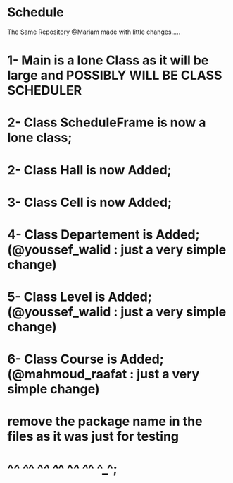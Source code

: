 # Schedule 
The Same Repository @Mariam made with little changes.....
# 1- Main is a lone Class as it will be large and POSSIBLY WILL BE CLASS SCHEDULER
# 2- Class ScheduleFrame is now a lone class;
# 2- Class Hall is now Added;
# 3- Class Cell is now Added;
# 4- Class Departement is Added; (@youssef_walid : just a very simple change)
# 5- Class Level is Added; (@youssef_walid : just a very simple change)
# 6- Class Course is Added; (@mahmoud_raafat : just a very simple change)
# remove the package name in the files as it was just for testing 

# ^_^ ^_^ ^_^ ^_^ ^_^ ^_^ ^_^;
